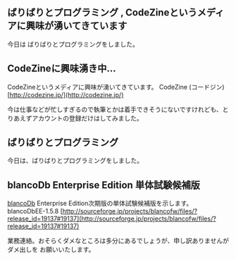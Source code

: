 ## ばりばりとプログラミング , CodeZineというメディアに興味が湧いてきています

今日は ばりばりとプログラミングをしました。






## CodeZineに興味湧き中…


CodeZineというメディアに興味が湧いてきています。
CodeZine (コードジン)
  [http://codezine.jp/](http://codezine.jp/)


今は仕事などが忙しすぎるので執筆とかは着手できそうにないですけれども、とりあえずアカウントの登録だけはしてみました。

## ばりばりとプログラミング


今日は、ばりばりとプログラミングをしました。

## blancoDb Enterprise Edition 単体試験候補版


[blancoDb](http://www.igapyon.jp/blanco/blancodb.html) Enterprise Edition次期版の単体試験候補版を示します。
blancoDbEE-1.5.8
  [http://sourceforge.jp/projects/blancofw/files/?release_id=19137#19137](http://sourceforge.jp/projects/blancofw/files/?release_id=19137#19137)


業務連絡。おそらくダメなところは多分にあるでしょうが、申し訳ありませんがダメ出しを お願いいたします。